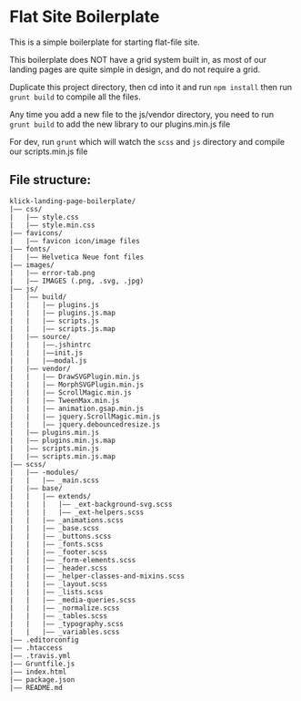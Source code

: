 # Flat Site Boilerplate

This is a simple boilerplate for starting flat-file site.

This boilerplate does NOT have a grid system built in, as most of our landing pages are quite simple in design, and do not require a grid.

Duplicate this project directory, then cd into it and run `npm install` then run `grunt build` to compile all the files. 

Any time you add a new file to the js/vendor directory, you need to run `grunt build` to add the new library to our plugins.min.js file  

For dev, run `grunt` which will watch the `scss` and `js` directory and compile our scripts.min.js file

## File structure:

```
klick-landing-page-boilerplate/
|—— css/
|   |—— style.css
|   |—— style.min.css
|—— favicons/
|   |—— favicon icon/image files 
|—— fonts/
|   |—— Helvetica Neue font files 
|—— images/
|   |—— error-tab.png
|   |—— IMAGES (.png, .svg, .jpg)
|—— js/
|   |—— build/
|   |   |—— plugins.js
|   |   |—— plugins.js.map
|   |   |—— scripts.js
|   |   |—— scripts.js.map
|   |—— source/
|   |   |——.jshintrc
|   |   |——init.js
|   |   |——modal.js
|   |—— vendor/
|   |   |—— DrawSVGPlugin.min.js
|   |   |—— MorphSVGPlugin.min.js
|   |   |—— ScrollMagic.min.js
|   |   |—— TweenMax.min.js
|   |   |—— animation.gsap.min.js
|   |   |—— jquery.ScrollMagic.min.js
|   |   |—— jquery.debouncedresize.js
|   |—— plugins.min.js
|   |—— plugins.min.js.map
|   |—— scripts.min.js
|   |—— scripts.min.js.map
|—— scss/
|   |—— -modules/
|   |   |—— _main.scss
|   |—— base/
|   |   |—— extends/
|   |   |   |—— _ext-background-svg.scss
|   |   |   |—— _ext-helpers.scss
|   |   |—— _animations.scss
|   |   |—— _base.scss
|   |   |—— _buttons.scss
|   |   |—— _fonts.scss
|   |   |—— _footer.scss
|   |   |—— _form-elements.scss
|   |   |—— _header.scss
|   |   |—— _helper-classes-and-mixins.scss
|   |   |—— _layout.scss
|   |   |—— _lists.scss
|   |   |—— _media-queries.scss
|   |   |—— _normalize.scss
|   |   |—— _tables.scss
|   |   |—— _typography.scss
|   |   |—— _variables.scss
|—— .editorconfig
|—— .htaccess
|—— .travis.yml
|—— Gruntfile.js
|—— index.html
|—— package.json
|—— README.md
```